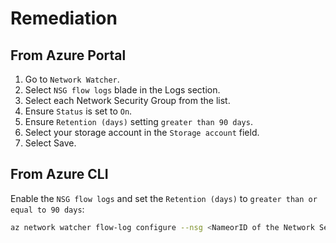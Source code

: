 # Remediation

## From Azure Portal

1. Go to `Network Watcher`.
2. Select `NSG flow logs` blade in the Logs section.
3. Select each Network Security Group from the list.
4. Ensure `Status` is set to `On`.
5. Ensure `Retention (days)` setting `greater than 90 days`.
6. Select your storage account in the `Storage account` field.
7. Select Save.

## From Azure CLI

Enable the `NSG flow logs` and set the `Retention (days)` to `greater than or equal to 90 days`:

```sh
az network watcher flow-log configure --nsg <NameorID of the Network Security Group> --enabled true --resource-group <resourceGroupName> --retention 91 --storage-account <NameorID of the storage account to save flow logs>
```

